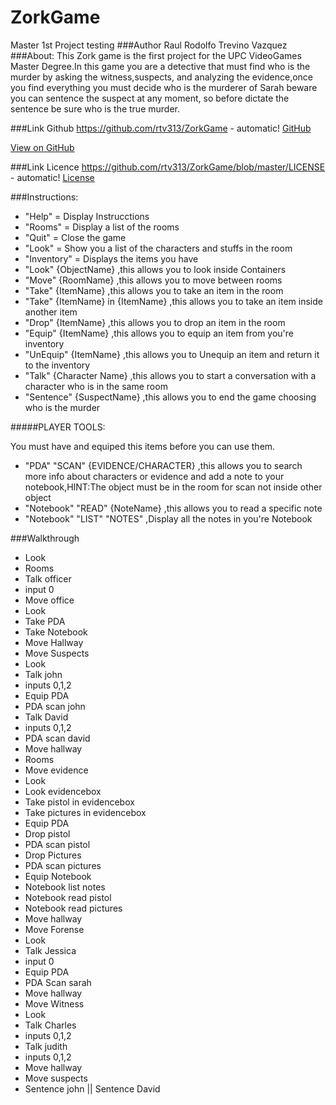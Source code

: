 # ZorkGame
Master 1st Project testing 
###Author
Raul Rodolfo Trevino Vazquez
###About:
This Zork game is the first project for the UPC VideoGames Master Degree.In this game you are a detective that must find who is the murder by asking the witness,suspects, and analyzing the evidence,once you find everything you must decide who is the murderer of Sarah
beware you can sentence the suspect at any moment, so before dictate the sentence be sure who is the true murder.

###Link Github
https://github.com/rtv313/ZorkGame - automatic!
[GitHub](https://github.com/rtv313/ZorkGame)


<a href="https://github.com/rtv313/ZorkGame" class="btn">View on GitHub</a>

###Link Licence
https://github.com/rtv313/ZorkGame/blob/master/LICENSE - automatic!
[License](https://github.com/rtv313/ZorkGame/blob/master/LICENSE)

###Instructions:

* "Help" = Display Instrucctions
* "Rooms" = Display a list of the rooms
* "Quit" = Close the game
* "Look" = Show you a list of the characters and stuffs in the room
* "Inventory" = Displays the items you have
* "Look" {ObjectName} ,this allows you to look inside Containers
* "Move" {RoomName} ,this allows you to move between rooms
* "Take" {ItemName} ,this allows you to take an item in the room
* "Take" {ItemName} in {ItemName} ,this allows you to take an item inside another item
* "Drop" {ItemName} ,this allows you to drop an item in the room
* "Equip" {ItemName} ,this allows you to equip an item from you're inventory
* "UnEquip" {ItemName} ,this allows you to Unequip an item and return it to the inventory
* "Talk" {Character Name} ,this allows you to start a conversation with a character who is in the same room
* "Sentence" {SuspectName} ,this allows you to end the game choosing who is the murder

#####PLAYER TOOLS:

You must have and equiped this items before you can use them.

* "PDA" "SCAN" {EVIDENCE/CHARACTER} ,this allows you to search more info about characters or evidence and add a note to your notebook,HINT:The object must be in the room for scan not inside other object
* "Notebook" "READ" {NoteName} ,this allows you to read a specific note
* "Notebook" "LIST" "NOTES" ,Display all the notes in you're Notebook

###Walkthrough

* Look
* Rooms
* Talk officer
* input 0
* Move office
* Look
* Take PDA
* Take Notebook
* Move Hallway
* Move Suspects
* Look
* Talk john
* inputs 0,1,2
* Equip PDA
* PDA scan john
* Talk David
* inputs 0,1,2
* PDA scan david
* Move hallway
* Rooms
* Move evidence
* Look
* Look evidencebox
* Take pistol in evidencebox
* Take pictures in evidencebox
* Equip PDA
* Drop pistol
* PDA scan pistol
* Drop Pictures
* PDA scan pictures
* Equip Notebook
* Notebook list notes
* Notebook read pistol
* Notebook read pictures
* Move hallway
* Move Forense
* Look
* Talk Jessica
* input 0
* Equip PDA
* PDA Scan sarah
* Move hallway
* Move Witness
* Look
* Talk Charles
* inputs 0,1,2
* Talk judith
* inputs 0,1,2
* Move hallway
* Move suspects
* Sentence john || Sentence David
